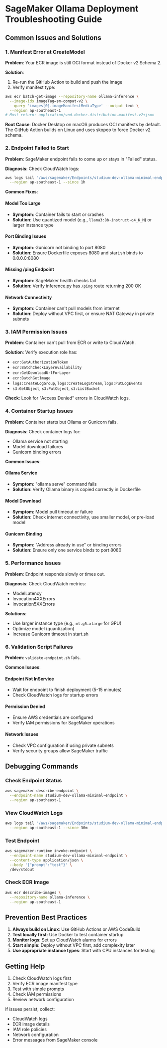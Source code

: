 # SageMaker Ollama Deployment Troubleshooting Guide

## Common Issues and Solutions

### 1. Manifest Error at CreateModel

**Problem**: Your ECR image is still OCI format instead of Docker v2 Schema 2.

**Solution**: 
1. Re-run the GitHub Action to build and push the image
2. Verify manifest type:
```bash
aws ecr batch-get-image --repository-name ollama-inference \
  --image-ids imageTag=sm-compat-v2 \
  --query 'images[0].imageManifestMediaType' --output text \
  --region ap-southeast-1
# Must return: application/vnd.docker.distribution.manifest.v2+json
```

**Root Cause**: Docker Desktop on macOS produces OCI manifests by default. The GitHub Action builds on Linux and uses skopeo to force Docker v2 schema.

### 2. Endpoint Failed to Start

**Problem**: SageMaker endpoint fails to come up or stays in "Failed" status.

**Diagnosis**: Check CloudWatch logs:
```bash
aws logs tail "/aws/sagemaker/Endpoints/studium-dev-ollama-minimal-endpoint" \
  --region ap-southeast-1 --since 1h
```

**Common Fixes**:

#### Model Too Large
- **Symptom**: Container fails to start or crashes
- **Solution**: Use quantized model (e.g., `llama3:8b-instruct-q4_K_M`) or larger instance type

#### Port Binding Issues
- **Symptom**: Gunicorn not binding to port 8080
- **Solution**: Ensure Dockerfile exposes 8080 and start.sh binds to 0.0.0.0:8080

#### Missing /ping Endpoint
- **Symptom**: SageMaker health checks fail
- **Solution**: Verify inference.py has `/ping` route returning 200 OK

#### Network Connectivity
- **Symptom**: Container can't pull models from internet
- **Solution**: Deploy without VPC first, or ensure NAT Gateway in private subnets

### 3. IAM Permission Issues

**Problem**: Container can't pull from ECR or write to CloudWatch.

**Solution**: Verify execution role has:
- `ecr:GetAuthorizationToken`
- `ecr:BatchCheckLayerAvailability` 
- `ecr:GetDownloadUrlForLayer`
- `ecr:BatchGetImage`
- `logs:CreateLogGroup`, `logs:CreateLogStream`, `logs:PutLogEvents`
- `s3:GetObject`, `s3:PutObject`, `s3:ListBucket`

**Check**: Look for "Access Denied" errors in CloudWatch logs.

### 4. Container Startup Issues

**Problem**: Container starts but Ollama or Gunicorn fails.

**Diagnosis**: Check container logs for:
- Ollama service not starting
- Model download failures
- Gunicorn binding errors

**Common Issues**:

#### Ollama Service
- **Symptom**: "ollama serve" command fails
- **Solution**: Verify Ollama binary is copied correctly in Dockerfile

#### Model Download
- **Symptom**: Model pull timeout or failure
- **Solution**: Check internet connectivity, use smaller model, or pre-load model

#### Gunicorn Binding
- **Symptom**: "Address already in use" or binding errors
- **Solution**: Ensure only one service binds to port 8080

### 5. Performance Issues

**Problem**: Endpoint responds slowly or times out.

**Diagnosis**: Check CloudWatch metrics:
- ModelLatency
- Invocation4XXErrors
- Invocation5XXErrors

**Solutions**:
- Use larger instance type (e.g., `ml.g5.xlarge` for GPU)
- Optimize model (quantization)
- Increase Gunicorn timeout in start.sh

### 6. Validation Script Failures

**Problem**: `validate-endpoint.sh` fails.

**Common Issues**:

#### Endpoint Not InService
- Wait for endpoint to finish deployment (5-15 minutes)
- Check CloudWatch logs for startup errors

#### Permission Denied
- Ensure AWS credentials are configured
- Verify IAM permissions for SageMaker operations

#### Network Issues
- Check VPC configuration if using private subnets
- Verify security groups allow SageMaker traffic

## Debugging Commands

### Check Endpoint Status
```bash
aws sagemaker describe-endpoint \
  --endpoint-name studium-dev-ollama-minimal-endpoint \
  --region ap-southeast-1
```

### View CloudWatch Logs
```bash
aws logs tail "/aws/sagemaker/Endpoints/studium-dev-ollama-minimal-endpoint" \
  --region ap-southeast-1 --since 30m
```

### Test Endpoint
```bash
aws sagemaker-runtime invoke-endpoint \
  --endpoint-name studium-dev-ollama-minimal-endpoint \
  --content-type application/json \
  --body '{"prompt":"test"}' \
  /dev/stdout
```

### Check ECR Image
```bash
aws ecr describe-images \
  --repository-name ollama-inference \
  --region ap-southeast-1
```

## Prevention Best Practices

1. **Always build on Linux**: Use GitHub Actions or AWS CodeBuild
2. **Test locally first**: Use Docker to test container startup
3. **Monitor logs**: Set up CloudWatch alarms for errors
4. **Start simple**: Deploy without VPC first, add complexity later
5. **Use appropriate instance types**: Start with CPU instances for testing

## Getting Help

1. Check CloudWatch logs first
2. Verify ECR image manifest type
3. Test with simple prompts
4. Check IAM permissions
5. Review network configuration

If issues persist, collect:
- CloudWatch logs
- ECR image details
- IAM role policies
- Network configuration
- Error messages from SageMaker console

